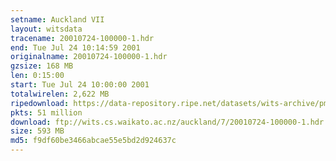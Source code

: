 ```yaml
---
setname: Auckland VII
layout: witsdata
tracename: 20010724-100000-1.hdr
end: Tue Jul 24 10:14:59 2001
originalname: 20010724-100000-1.hdr
gzsize: 168 MB
len: 0:15:00
start: Tue Jul 24 10:00:00 2001
totalwirelen: 2,622 MB
ripedownload: https://data-repository.ripe.net/datasets/wits-archive/pma/long/auck/7//20010724-100000-1.hdr.gz
pkts: 51 million
download: ftp://wits.cs.waikato.ac.nz/auckland/7/20010724-100000-1.hdr.gz
size: 593 MB
md5: f9df60be3466abcae55e5bd2d924637c
---
```


